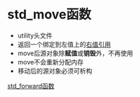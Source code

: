 # std_move函数

- utility头文件
- 返回一个绑定到左值上的[右值引用](c++_rvalue_reference.md)
- move后源对象除**赋值**或**销毁**外，不再使用
- move不会重新分配内存
- 移动后的源对象必须可析构

[std_forward函数](std_forward函数模板.md)